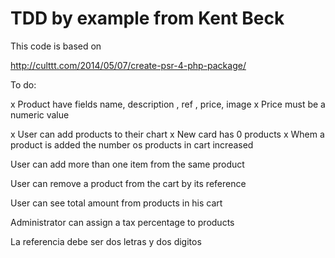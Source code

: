 TDD by example from Kent Beck
==============

This code is based on

http://culttt.com/2014/05/07/create-psr-4-php-package/

To do:

x Product have fields name, description , ref , price, image
x  Price must be a numeric value

x User can add products to their chart
x  New card has 0 products
x  Whem a product is added the number os products in cart increased

User can add more than one item from the same product

User can remove a product from the cart by its reference

User can see total amount from products in his cart

Administrator can assign a tax percentage to products


La referencia debe ser dos letras y dos digitos


